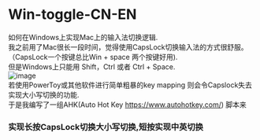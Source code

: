 # Win-toggle-CN-EN
如何在Windows上实现Mac上的输入法切换逻辑.  
我之前用了Mac很长一段时间，觉得使用CapsLock切换输入法的方式很舒服。（CapsLock一个按键总比Win + space 两个按键好用).  
但是Windows上只能用 Shift，Ctrl 或者 Ctrl + Space.  
![image](https://user-images.githubusercontent.com/80555409/180635746-8093ddf7-a3c9-4f18-97d4-8c33b35ee89b.png)  
若使用PowerToy或其他软件进行简单粗暴的key mapping 则会令Capslock失去实现大小写切换的功能.  
于是我编写了一组AHK(Auto Hot Key https://www.autohotkey.com/) 脚本来  
### 实现长按CapsLock切换大小写切换,短按实现中英切换
